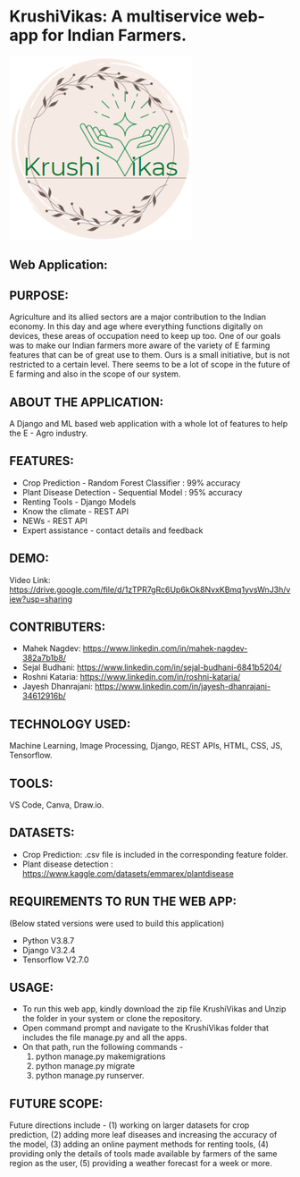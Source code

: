 # KrushiVikas: A multiservice web-app for Indian Farmers. 

![alt text](https://github.com/mahekn23/KrushiVikas/blob/master/KrushiVikas/authkv/static/images/logokrushi.PNG?raw=true)

## Web Application: 

## PURPOSE:

Agriculture and its allied sectors are a major contribution to the Indian economy. In this day and age where everything functions digitally on devices, these areas of occupation need to keep up too. One of our goals was to make our Indian farmers more aware of the variety of E farming features that can be of great use to them. Ours is a small initiative, but is not restricted to a certain level. There seems to be a lot of scope in the future of E farming and also in the scope of our system.

## ABOUT THE APPLICATION:

A Django and ML based web application with a whole lot of features to help the E - Agro industry.

## FEATURES:

- Crop Prediction - Random Forest Classifier : 99% accuracy
- Plant Disease Detection - Sequential Model : 95% accuracy
- Renting Tools - Django Models
- Know the climate - REST API
- NEWs - REST API
- Expert assistance - contact details and feedback

## DEMO:

Video Link: https://drive.google.com/file/d/1zTPR7gRc6Up6kOk8NvxKBmq1yvsWnJ3h/view?usp=sharing

## CONTRIBUTERS:

- Mahek Nagdev: https://www.linkedin.com/in/mahek-nagdev-382a7b1b8/
- Sejal Budhani: https://www.linkedin.com/in/sejal-budhani-6841b5204/
- Roshni Kataria: https://www.linkedin.com/in/roshni-kataria/
- Jayesh Dhanrajani: https://www.linkedin.com/in/jayesh-dhanrajani-34612916b/

## TECHNOLOGY USED:

Machine Learning,
Image Processing,
Django, REST APIs,
HTML, CSS, JS,
Tensorflow.

## TOOLS:

VS Code,
Canva,
Draw.io.

## DATASETS:

- Crop Prediction: .csv file is included in the corresponding feature folder.
- Plant disease detection : https://www.kaggle.com/datasets/emmarex/plantdisease

## REQUIREMENTS TO RUN THE WEB APP:

(Below stated versions were used to build this application)
- Python V3.8.7
- Django V3.2.4
- Tensorflow V2.7.0

## USAGE:

- To run this web app, kindly download the zip file KrushiVikas and Unzip the folder in your system or clone the repository.
- Open command prompt and navigate to the KrushiVikas folder that includes the file manage.py and all the apps.
- On that path, run the following commands - 
  1. python manage.py makemigrations
  2. python manage.py migrate
  3. python manage.py runserver.

## FUTURE SCOPE:

Future directions include - 
(1) working on larger datasets for crop prediction, 
(2) adding more leaf diseases and increasing the accuracy of the model, 
(3) adding an online payment methods for renting tools, 
(4) providing only the details of tools made available by farmers of the same region as the user, 
(5) providing a weather forecast for a week or more.
